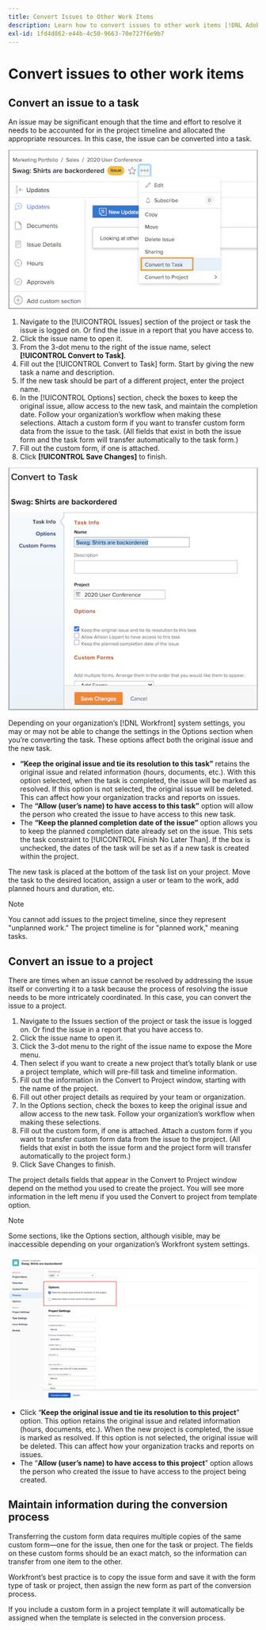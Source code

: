 ```yaml
---
title: Convert Issues to Other Work Items
description: Learn how to convert issues to other work items [!DNL Adobe Workfront].
exl-id: 1fd4d862-e44b-4c50-9663-70e727f6e9b7
---
```

# Convert issues to other work items

## Convert an issue to a task

An issue may be significant enough that the time and effort to resolve it needs to be accounted for in the project timeline and allocated the appropriate resources. In this case, the issue can be converted into a task.

![An image of the [!UICONTROL Convert to Task] option of an issue in [!UICONTROL Workfront].](assets/15-convert-issue-to-task-menu-option.png)

1. Navigate to the [!UICONTROL Issues] section of the project or task the issue is logged on. Or find the issue in a report that you have access to.
1. Click the issue name to open it.
1. From the 3-dot menu to the right of the issue name, select **[!UICONTROL Convert to Task]**.
1. Fill out the [!UICONTROL Convert to Task] form. Start by giving the new task a name and description.
1. If the new task should be part of a different project, enter the project name.
1. In the [!UICONTROL Options] section, check the boxes to keep the original issue, allow access to the new task, and maintain the completion date. Follow your organization’s workflow when making these selections. Attach a custom form if you want to transfer custom form data from the issue to the task. (All fields that exist in both the issue form and the task form will transfer automatically to the task form.)
1. Fill out the custom form, if one is attached.
1. Click **[!UICONTROL Save Changes]** to finish.

![An image of the [!UICONTROL Convert to Task] form of an issue in [!UICONTROL Workfront].](assets/16-convert-to-task-options.png)

Depending on your organization’s [!DNL Workfront] system settings, you may or may not be able to change the settings in the Options section when you’re converting the task. These options affect both the original issue and the new task.

* **“Keep the original issue and tie its resolution to this task”** retains the original issue and related information (hours, documents, etc.). With this option selected, when the task is completed, the issue will be marked as resolved. If this option is not selected, the original issue will be deleted. This can affect how your organization tracks and reports on issues.
* The **“Allow (user’s name) to have access to this task”** option will allow the person who created the issue to have access to this new task.
* The **“Keep the planned completion date of the issue”** option allows you to keep the planned completion date already set on the issue. This sets the task constraint to [!UICONTROL Finish No Later Than]. If the box is unchecked, the dates of the task will be set as if a new task is created within the project.

The new task is placed at the bottom of the task list on your project. Move the task to the desired location, assign a user or team to the work, add planned hours and duration, etc.

>[!NOTE]
>
>You cannot add issues to the project timeline, since they represent "unplanned work." The project timeline is for "planned work," meaning tasks.

## Convert an issue to a project

There are times when an issue cannot be resolved by addressing the issue itself or converting it to a task because the process of resolving the issue needs to be more intricately coordinated. In this case, you can convert the issue to a project. 

1. Navigate to the Issues section of the project or task the issue is logged on. Or find the issue in a report that you have access to.
1. Click the issue name to open it.
1. Click the 3-dot menu to the right of the issue name to expose the More menu.
1. Then select if you want to create a new project that’s totally blank or use a project template, which will pre-fill task and timeline information.
1. Fill out the information in the Convert to Project window, starting with the name of the project.
1. Fill out other project details as required by your team or organization.
1. In the Options section, check the boxes to keep the original issue and allow access to the new task. Follow your organization’s workflow when making these selections.
1. Fill out the custom form, if one is attached. Attach a custom form if you want to transfer custom form data from the issue to the project. (All fields that exist in both the issue form and the project form will transfer automatically to the project form.)
1. Click Save Changes to finish.

The project details fields that appear in the Convert to Project window depend on the method you used to create the project. You will see more information in the left menu if you used the Convert to project from template option.  

>[!NOTE]
>
>Some sections, like the Options section, although visible, may be inaccessible depending on your organization’s Workfront system settings.

![An image of a project screen showing conversion options](assets/conversion-options.png)

* Click “**Keep the original issue and tie its resolution to this project**” option. This option retains the original issue and related information (hours, documents, etc.). When the new project is completed, the issue is marked as resolved. If this option is not selected, the original issue will be deleted. This can affect how your organization tracks and reports on issues.
* The “**Allow (user’s name) to have access to this project**” option allows the person who created the issue to have access to the project being created.

## Maintain information during the conversion process

<!-- Need link to wf one doc article below 

To learn about what information transfers when you convert an issue to a task or project, we recommend you read through the conversion considerations in the Workfront One article, Convert issues. This lists what information is kept when converting issues and what isn’t. Workfront recommends you become familiar with these considerations so you don’t lose important information when converting issues to tasks or projects.

-->

Transferring the custom form data requires multiple copies of the same custom form—one for the issue, then one for the task or project. The fields on these custom forms should be an exact match, so the information can transfer from one item to the other.

Workfront’s best practice is to copy the issue form and save it with the form type of task or project, then assign the new form as part of the conversion process.

<!-- Need link to wf one doc article below

Learn more in the Workfront One article, Transfer custom form data to a larger work item.

-->

<!-- Pro tips graphic -->

If you include a custom form in a project template it will automatically be assigned when the template is selected in the conversion process.

<!-- Learn more graphic and documentation article links 

* Convert issues
* Transfer custom form data to a larger work item
* Overview of resolving and resolvable objects
* Understanding resolving and resolvable objects
* Unlink issues from their resolvable objects

-->
